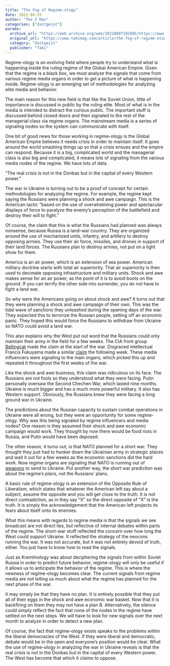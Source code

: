 ```yaml
---
title: "The Fog of Regime-ology"
date: 2022-04-25
author: "The Z Man"
categories: ["Zeitgeist"]
params:
  archive_url: "https://web.archive.org/web/20220807102805/https://www.takimag.com/article/the-fog-of-regime-ology/"
  original_url: "https://www.takimag.com/article/the-fog-of-regime-ology/"
  category: "Zeitgeist"
  publisher: "Taki"
---
```


Regime-ology is an evolving field where people try to understand what is happening inside the ruling regime of the Global American Empire. Given that the regime is a black box, we must analyze the signals that come from various regime media organs in order to get a picture of what is happening inside. Regime-ology is an emerging set of methodologies for analyzing elite media and behavior.

The main reason for this new field is that like the Soviet Union, little of importance is discussed in public by the ruling elite. Most of what is in the media is intended to distract the curious public. The important stuff is discussed behind closed doors and then signaled to the rest of the managerial class via regime organs. The mainstream media is a series of signaling nodes so the system can communicate with itself.

One bit of good news for those working in regime-ology is the Global American Empire believes it needs crisis in order to maintain itself. It goes around the world smashing things up so that a crisis ensues and the empire can respond. Because it is a big, complicated world and the managerial class is also big and complicated, it means lots of signaling from the various media nodes of the regime. We have lots of data.

“The real crisis is not in the Donbas but in the capital of every Western power.”

The war in Ukraine is turning out to be a proof of concept for certain methodologies for analyzing the regime. For example, the regime kept saying the Russians were planning a shock and awe campaign. This is the American tactic “based on the use of overwhelming power and spectacular displays of force to paralyze the enemy’s perception of the battlefield and destroy their will to fight.”

Of course, the claim that this is what the Russians had planned was always nonsense, because Russia is a land-war country. They are organized around the use of mechanized units, infantry, and artillery to destroy opposing armies. They use their air force, missiles, and drones in support of their land forces. The Russians plan to destroy armies, not put on a light show for them.

America is an air power, which is an extension of sea power. American military doctrine starts with total air superiority. That air superiority is then used to decimate opposing infrastructure and military units. Shock and awe makes sense for an air power, as the point of it is to avoid boots on the ground. If you can terrify the other side into surrender, you do not have to fight a land war.

So why were the Americans going on about shock and awe? It turns out that they were planning a shock and awe campaign of their own. This was the tidal wave of sanctions they unleashed during the opening days of the war. They expected this to terrorize the Russian people, setting off an economic panic. They hoped this would force the Russians to withdraw from Ukraine so NATO could avoid a land war.

This also explains why the West put out word that the Russians could only maintain their army in the field for a few weeks. The CIA front group [Bellingcat](https://web.archive.org/web/20220810041010/https://www.bellingcat.com/tag/ukraine/) made the claim at the start of the war. Disgraced intellectual Francis Fukuyama made a similar [claim](https://web.archive.org/web/20220810041010/https://www.americanpurpose.com/blog/fukuyama/preparing-for-defeat/) the following week. These media influencers were signaling to the main organs, which picked this up and repeated it throughout the first weeks of the war.

Like the shock and awe business, this claim was ridiculous on its face. The Russians are not fools so they understood what they were facing. Putin personally oversaw the Second Chechen War, which lasted nine months. Ukraine is much bigger and has a much more powerful military. It also has Western support. Obviously, the Russians knew they were facing a long ground war in Ukraine.

The predictions about the Russian capacity to sustain combat operations in Ukraine were all wrong, but they were an opportunity for some regime-ology. Why was this being signaled by regime influencers and media nodes? One reason is they assumed their shock and awe economic campaign would work. They thought by now there would be food riots in Russia, and Putin would have been deposed.

The other reason, it turns out, is that NATO planned for a short war. They thought they just had to hunker down the Ukrainian army in strategic places and wait it out for a few weeks as the economic sanctions did the hard work. Now regime organs are signaling that NATO is running out of [weapons](https://web.archive.org/web/20220810041010/https://www.bloombergquint.com/gadfly/russia-ukraine-war-u-s-is-running-out-of-weapons-aiding-kyiv) to send to Ukraine. Put another way, the short war prediction was about the regime’s plans, not the Russians’ plans.

A basic rule of regime-ology is an extension of the Opposite Rule of Liberalism, which states that whatever the American left say about a subject, assume the opposite and you will get close to the truth. It is not direct contradiction, as in they say “X” so the direct opposite of “X” is the truth. It is simply the acknowledgement that the American left projects its fears about itself onto its enemies.

What this means with regards to regime media is that the signals we see broadcast are not direct lies, but reflective of internal debates within parts of the regime. The short-war stuff reflected the concern over how long the West could support Ukraine. It reflected the strategy of the neocons running the war. It was not accurate, but it was not entirely devoid of truth, either. You just have to know how to read the signals.

Just as Kremlinology was about deciphering the signals from within Soviet Russia in order to predict future behavior, regime-ology will only be useful if it allows us to anticipate the behavior of the regime. This is where the newness of regime-ology becomes clear. The current signals from regime media are not telling us much about what the regime has planned for the next phase of the war.

It may simply be that they have no plan. It is entirely possible that they put all of their eggs in the shock and awe economic war basket. Now that it is backfiring on them they may not have a plan B. Alternatively, the silence could simply reflect the fact that none of the nodes in the regime have settled on the next steps. We will have to look for new signals over the next month to analyze in order to detect a new plan.

Of course, the fact that regime-ology exists speaks to the problems within the liberal democracies of the West. If they were liberal and democratic, debate would be in the open and everyone’s position would be clear. What the use of regime-ology in analyzing the war in Ukraine reveals is that the real crisis is not in the Donbas but in the capital of every Western power. The West has become that which it claims to oppose.
